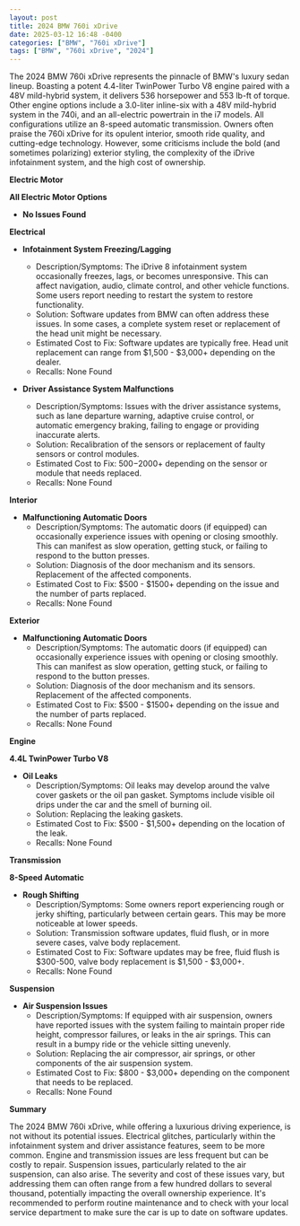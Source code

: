 ```yaml
---
layout: post
title: 2024 BMW 760i xDrive
date: 2025-03-12 16:48 -0400
categories: ["BMW", "760i xDrive"]
tags: ["BMW", "760i xDrive", "2024"]
---
```

The 2024 BMW 760i xDrive represents the pinnacle of BMW's luxury sedan lineup. Boasting a potent 4.4-liter TwinPower Turbo V8 engine paired with a 48V mild-hybrid system, it delivers 536 horsepower and 553 lb-ft of torque. Other engine options include a 3.0-liter inline-six with a 48V mild-hybrid system in the 740i, and an all-electric powertrain in the i7 models. All configurations utilize an 8-speed automatic transmission. Owners often praise the 760i xDrive for its opulent interior, smooth ride quality, and cutting-edge technology. However, some criticisms include the bold (and sometimes polarizing) exterior styling, the complexity of the iDrive infotainment system, and the high cost of ownership.

**Electric Motor**

**All Electric Motor Options**
* **No Issues Found**

**Electrical**

*   **Infotainment System Freezing/Lagging**
    *   Description/Symptoms: The iDrive 8 infotainment system occasionally freezes, lags, or becomes unresponsive. This can affect navigation, audio, climate control, and other vehicle functions. Some users report needing to restart the system to restore functionality.
    *   Solution: Software updates from BMW can often address these issues. In some cases, a complete system reset or replacement of the head unit might be necessary.
    *   Estimated Cost to Fix: Software updates are typically free. Head unit replacement can range from $1,500 - $3,000+ depending on the dealer.
    *   Recalls: None Found

*   **Driver Assistance System Malfunctions**
    *   Description/Symptoms: Issues with the driver assistance systems, such as lane departure warning, adaptive cruise control, or automatic emergency braking, failing to engage or providing inaccurate alerts.
    *   Solution: Recalibration of the sensors or replacement of faulty sensors or control modules.
    *   Estimated Cost to Fix: $500-$2000+ depending on the sensor or module that needs replaced.
    *   Recalls: None Found

**Interior**

*   **Malfunctioning Automatic Doors**
    *   Description/Symptoms: The automatic doors (if equipped) can occasionally experience issues with opening or closing smoothly. This can manifest as slow operation, getting stuck, or failing to respond to the button presses.
    *   Solution: Diagnosis of the door mechanism and its sensors. Replacement of the affected components.
    *   Estimated Cost to Fix: $500 - $1500+ depending on the issue and the number of parts replaced.
    *   Recalls: None Found

**Exterior**

*   **Malfunctioning Automatic Doors**
    *   Description/Symptoms: The automatic doors (if equipped) can occasionally experience issues with opening or closing smoothly. This can manifest as slow operation, getting stuck, or failing to respond to the button presses.
    *   Solution: Diagnosis of the door mechanism and its sensors. Replacement of the affected components.
    *   Estimated Cost to Fix: $500 - $1500+ depending on the issue and the number of parts replaced.
    *   Recalls: None Found

**Engine**

**4.4L TwinPower Turbo V8**

*   **Oil Leaks**
    *   Description/Symptoms: Oil leaks may develop around the valve cover gaskets or the oil pan gasket. Symptoms include visible oil drips under the car and the smell of burning oil.
    *   Solution: Replacing the leaking gaskets.
    *   Estimated Cost to Fix: $500 - $1,500+ depending on the location of the leak.
    *   Recalls: None Found

**Transmission**

**8-Speed Automatic**

*   **Rough Shifting**
    *   Description/Symptoms: Some owners report experiencing rough or jerky shifting, particularly between certain gears. This may be more noticeable at lower speeds.
    *   Solution: Transmission software updates, fluid flush, or in more severe cases, valve body replacement.
    *   Estimated Cost to Fix: Software updates may be free, fluid flush is $300-500, valve body replacement is $1,500 - $3,000+.
    *   Recalls: None Found

**Suspension**

*   **Air Suspension Issues**
    *   Description/Symptoms: If equipped with air suspension, owners have reported issues with the system failing to maintain proper ride height, compressor failures, or leaks in the air springs. This can result in a bumpy ride or the vehicle sitting unevenly.
    *   Solution: Replacing the air compressor, air springs, or other components of the air suspension system.
    *   Estimated Cost to Fix: $800 - $3,000+ depending on the component that needs to be replaced.
    *   Recalls: None Found

**Summary**

The 2024 BMW 760i xDrive, while offering a luxurious driving experience, is not without its potential issues. Electrical glitches, particularly within the infotainment system and driver assistance features, seem to be more common. Engine and transmission issues are less frequent but can be costly to repair. Suspension issues, particularly related to the air suspension, can also arise. The severity and cost of these issues vary, but addressing them can often range from a few hundred dollars to several thousand, potentially impacting the overall ownership experience. It's recommended to perform routine maintenance and to check with your local service department to make sure the car is up to date on software updates.

